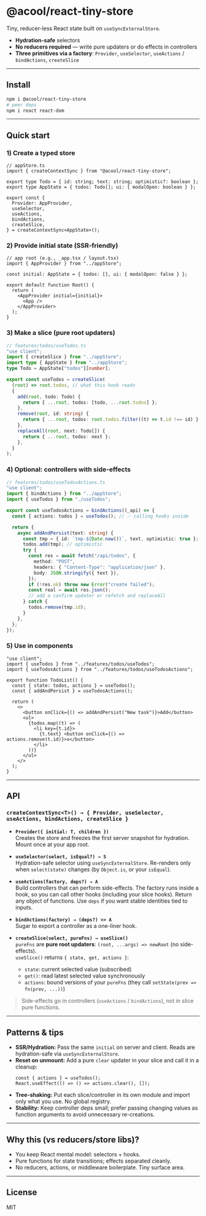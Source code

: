 # @acool/react-tiny-store

Tiny, reducer-less React state built on `useSyncExternalStore`.

- **Hydration-safe** selectors
- **No reducers required** — write pure updaters or do effects in controllers
- **Three primitives via a factory**: `Provider`, `useSelector`, `useActions` / `bindActions`, `createSlice`

---

## Install

```bash
npm i @acool/react-tiny-store
# peer deps
npm i react react-dom
```

---

## Quick start

### 1) Create a typed store

```tsx
// appStore.ts
import { createContextSync } from "@acool/react-tiny-store";

export type Todo = { id: string; text: string; optimistic?: boolean };
export type AppState = { todos: Todo[]; ui: { modalOpen: boolean } };

export const {
  Provider: AppProvider,
  useSelector,
  useActions,
  bindActions,
  createSlice,
} = createContextSync<AppState>();
```

### 2) Provide initial state (SSR-friendly)

```tsx
// app root (e.g., _app.tsx / layout.tsx)
import { AppProvider } from "../appStore";

const initial: AppState = { todos: [], ui: { modalOpen: false } };

export default function Root() {
  return (
    <AppProvider initial={initial}>
      <App />
    </AppProvider>
  );
}
```

### 3) Make a slice (pure root updaters)

```ts
// features/todos/useTodos.ts
"use client";
import { createSlice } from "../appStore";
import type { AppState } from "../appStore";
type Todo = AppState["todos"][number];

export const useTodos = createSlice(
  (root) => root.todos, // what this hook reads
  {
    add(root, todo: Todo) {
      return { ...root, todos: [todo, ...root.todos] };
    },
    remove(root, id: string) {
      return { ...root, todos: root.todos.filter((t) => t.id !== id) };
    },
    replaceAll(root, next: Todo[]) {
      return { ...root, todos: next };
    },
  }
);
```

### 4) Optional: controllers with side-effects

```ts
// features/todos/useTodosActions.ts
"use client";
import { bindActions } from "../appStore";
import { useTodos } from "./useTodos";

export const useTodosActions = bindActions((_api) => {
  const { actions: todos } = useTodos(); // ✅ calling hooks inside

  return {
    async addAndPersist(text: string) {
      const tmp = { id: `tmp-${Date.now()}`, text, optimistic: true };
      todos.add(tmp); // optimistic
      try {
        const res = await fetch("/api/todos", {
          method: "POST",
          headers: { "Content-Type": "application/json" },
          body: JSON.stringify({ text }),
        });
        if (!res.ok) throw new Error("create failed");
        const real = await res.json();
        // add a confirm updater or refetch and replaceAll
      } catch {
        todos.remove(tmp.id);
      }
    },
  };
});
```

### 5) Use in components

```tsx
"use client";
import { useTodos } from "../features/todos/useTodos";
import { useTodosActions } from "../features/todos/useTodosActions";

export function TodoList() {
  const { state: todos, actions } = useTodos();
  const { addAndPersist } = useTodosActions();

  return (
    <>
      <button onClick={() => addAndPersist("New task")}>Add</button>
      <ul>
        {todos.map((t) => (
          <li key={t.id}>
            {t.text} <button onClick={() => actions.remove(t.id)}>x</button>
          </li>
        ))}
      </ul>
    </>
  );
}
```

---

## API

### `createContextSync<T>() → { Provider, useSelector, useActions, bindActions, createSlice }`

- **`Provider({ initial: T, children })`**  
  Creates the store and freezes the first server snapshot for hydration. Mount once at your app root.

- **`useSelector(select, isEqual?) → S`**  
  Hydration-safe selector using `useSyncExternalStore`. Re-renders only when `select(state)` changes (by `Object.is`, or your `isEqual`).

- **`useActions(factory, deps?) → A`**  
  Build controllers that can perform side-effects. The factory runs inside a hook, so you can call other hooks (including your slice hooks). Return any object of functions. Use `deps` if you want stable identities tied to inputs.

- **`bindActions(factory) → (deps?) => A`**  
  Sugar to export a controller as a one-liner hook.

- **`createSlice(select, pureFns) → useSlice()`**  
  `pureFns` are **pure root updaters**: `(root, ...args) => newRoot` (no side-effects).  
  `useSlice()` returns `{ state, get, actions }`:
  - `state`: current selected value (subscribed)
  - `get()`: read latest selected value synchronously
  - `actions`: bound versions of your `pureFns` (they call `setState(prev => fn(prev, ...))`)

> Side-effects go in controllers (`useActions` / `bindActions`), not in slice pure functions.

---

## Patterns & tips

- **SSR/Hydration:** Pass the same `initial` on server and client. Reads are hydration-safe via `useSyncExternalStore`.
- **Reset on unmount:** Add a pure `clear` updater in your slice and call it in a cleanup:
  ```tsx
  const { actions } = useTodos();
  React.useEffect(() => () => actions.clear(), []);
  ```
- **Tree-shaking:** Put each slice/controller in its own module and import only what you use. No global registry.
- **Stability:** Keep controller deps small; prefer passing changing values as function arguments to avoid unnecessary re-creations.

---

## Why this (vs reducers/store libs)?

- You keep React mental model: selectors + hooks.
- Pure functions for state transitions; effects separated cleanly.
- No reducers, actions, or middleware boilerplate. Tiny surface area.

---

## License

MIT
